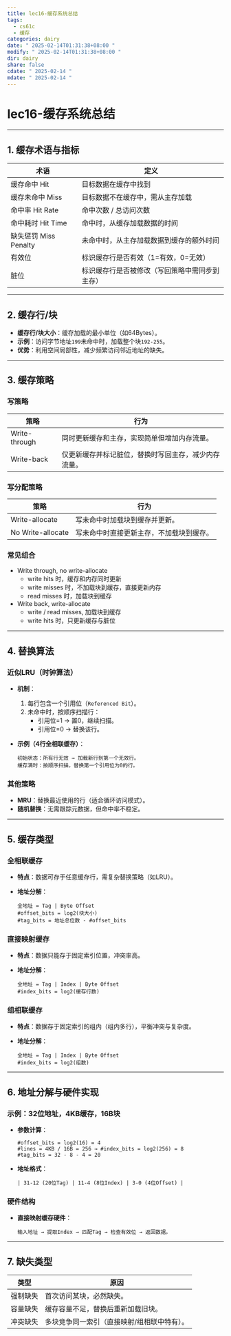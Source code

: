 ```yaml
---
title: lec16-缓存系统总结
tags:
  - cs61c
  - 缓存
categories: dairy
date: " 2025-02-14T01:31:38+08:00 "
modify: " 2025-02-14T01:31:38+08:00 "
dir: dairy
share: false
cdate: " 2025-02-14 "
mdate: " 2025-02-14 "
---
```


# lec16-缓存系统总结

---

## 1. 缓存术语与指标

| 术语                | 定义                      |
| ----------------- | ----------------------- |
| 缓存命中 Hit          | 目标数据在缓存中找到              |
| 缓存未命中 Miss        | 目标数据不在缓存中，需从主存加载        |
| 命中率 Hit Rate      | 命中次数 / 总访问次数            |
| 命中耗时 Hit Time     | 命中时，从缓存加载数据的时间          |
| 缺失惩罚 Miss Penalty | 未命中时，从主存加载数据到缓存的额外时间    |
| 有效位               | 标识缓存行是否有效（1=有效，0=无效）    |
| 脏位                | 标识缓存行是否被修改（写回策略中需同步到主存） |

---

## 2. 缓存行/块

- **缓存行/块大小**：缓存加载的最小单位（如64Bytes）。  
- **示例**：访问字节地址`199`未命中时，加载整个块`192-255`。  
- **优势**：利用空间局部性，减少频繁访问邻近地址的缺失。

---

## 3. 缓存策略

### 写策略

| 策略            | 行为                         |
| ------------- | -------------------------- |
| Write-through | 同时更新缓存和主存，实现简单但增加内存流量。     |
| Write-back    | 仅更新缓存并标记脏位，替换时写回主存，减少内存流量。 |

### 写分配策略

| 策略                | 行为                   |
| ----------------- | -------------------- |
| Write-allocate    | 写未命中时加载块到缓存并更新。      |
| No Write-allocate | 写未命中时直接更新主存，不加载块到缓存。 |
### 常见组合
- Write through, no write-allocate
	- write hits 时，缓存和内存同时更新
	- write misses 时，不加载块到缓存，直接更新内存
	- read misses 时，加载块到缓存
- Write back, write-allocate
	- write / read misses, 加载块到缓存
	- write hits 时，只更新缓存与脏位
---

## 4. 替换算法

### 近似LRU（时钟算法）

- **机制**：  
  1. 每行包含一个引用位（`Referenced Bit`）。  
  2. 未命中时，按顺序扫描行：  
     - 引用位=1 → 置0，继续扫描。  
     - 引用位=0 → 替换该行。  
- **示例（4行全相联缓存）**：  

  ```plaintext
  初始状态：所有行无效 → 加载新行到第一个无效行。
  缓存满时：按顺序扫描，替换第一个引用位为0的行。
  ```

### 其他策略

- **MRU**：替换最近使用的行（适合循环访问模式）。  
- **随机替换**：无需跟踪元数据，但命中率不稳定。

---

## 5. 缓存类型

### 全相联缓存

- **特点**：数据可存于任意缓存行，需复杂替换策略（如LRU）。  
- **地址分解**：  

  ```
  全地址 = Tag | Byte Offset
  #offset_bits = log2(块大小)
  #tag_bits = 地址总位数 - #offset_bits
  ```

### 直接映射缓存

- **特点**：数据只能存于固定索引位置，冲突率高。  
- **地址分解**：  

  ```
  全地址 = Tag | Index | Byte Offset
  #index_bits = log2(缓存行数)
  ```

### 组相联缓存

- **特点**：数据存于固定索引的组内（组内多行），平衡冲突与复杂度。  
- **地址分解**：  

  ```
  全地址 = Tag | Index | Byte Offset
  #index_bits = log2(组数)
  ```

---

## 6. 地址分解与硬件实现

### 示例：32位地址，4KB缓存，16B块

- **参数计算**：  

  ```plaintext
  #offset_bits = log2(16) = 4
  #lines = 4KB / 16B = 256 → #index_bits = log2(256) = 8
  #tag_bits = 32 - 8 - 4 = 20
  ```

- **地址格式**：  

  ```
  | 31-12 (20位Tag) | 11-4 (8位Index) | 3-0 (4位Offset) |
  ```

### 硬件结构

- **直接映射缓存硬件**：  

  ```plaintext
  输入地址 → 提取Index → 匹配Tag → 检查有效位 → 返回数据。
  ```

---

## 7. 缺失类型

| 类型         | 原因                                                                 |
|--------------|----------------------------------------------------------------------|
| 强制缺失     | 首次访问某块，必然缺失。                                             |
| 容量缺失     | 缓存容量不足，替换后重新加载旧块。                                   |
| 冲突缺失     | 多块竞争同一索引（直接映射/组相联中特有）。                          |
